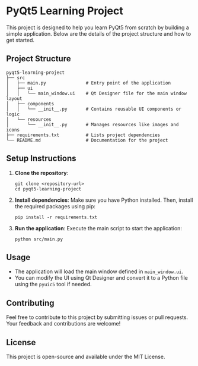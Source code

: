 # PyQt5 Learning Project

This project is designed to help you learn PyQt5 from scratch by building a simple application. Below are the details of the project structure and how to get started.

## Project Structure

```
pyqt5-learning-project
├── src
│   ├── main.py               # Entry point of the application
│   ├── ui
│   │   └── main_window.ui    # Qt Designer file for the main window layout
│   ├── components
│   │   └── __init__.py       # Contains reusable UI components or logic
│   └── resources
│       └── __init__.py       # Manages resources like images and icons
├── requirements.txt          # Lists project dependencies
└── README.md                 # Documentation for the project
```

## Setup Instructions

1. **Clone the repository**:
   ```
   git clone <repository-url>
   cd pyqt5-learning-project
   ```

2. **Install dependencies**:
   Make sure you have Python installed. Then, install the required packages using pip:
   ```
   pip install -r requirements.txt
   ```

3. **Run the application**:
   Execute the main script to start the application:
   ```
   python src/main.py
   ```

## Usage

- The application will load the main window defined in `main_window.ui`.
- You can modify the UI using Qt Designer and convert it to a Python file using the `pyuic5` tool if needed.

## Contributing

Feel free to contribute to this project by submitting issues or pull requests. Your feedback and contributions are welcome!

## License

This project is open-source and available under the MIT License.